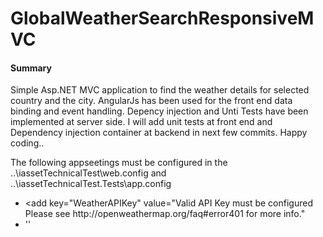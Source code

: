 # GlobalWeatherSearchResponsiveMVC
<h4>Summary</h4>
<p>Simple Asp.NET MVC application to find the weather details for selected country and the city. AngularJs has been used for the front end data binding and event handling. Depency injection and Unti Tests have been implemented at server side. I will add unit tests at front end and Dependency injection container at backend in next few commits. Happy coding.. </p>
<p>The following appseetings must be configured in the ..\iassetTechnicalTest\web.config and ..\iassetTechnicalTest.Tests\app.config</p>
<ul>
<li>&lt;add key="WeatherAPIKey" value="Valid API Key must be configured Please see http://openweathermap.org/faq#error401 for more info." </li>
<li>'<add key="WeatherURI" value="http://api.openweathermap.org/data/2.5/weather" />'</li>
</ul>
